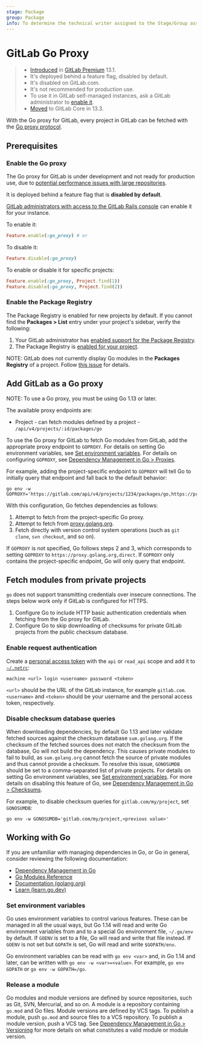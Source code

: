 ```yaml
---
stage: Package
group: Package
info: To determine the technical writer assigned to the Stage/Group associated with this page, see https://about.gitlab.com/handbook/engineering/ux/technical-writing/#designated-technical-writers
---
```


# GitLab Go Proxy

> - [Introduced](https://gitlab.com/gitlab-org/gitlab/-/issues/27376) in [GitLab Premium](https://about.gitlab.com/pricing/) 13.1.
> - It's deployed behind a feature flag, disabled by default.
> - It's disabled on GitLab.com.
> - It's not recommended for production use.
> - To use it in GitLab self-managed instances, ask a GitLab administrator to [enable it](#enable-the-go-proxy).
> - [Moved](https://gitlab.com/gitlab-org/gitlab/-/issues/221259) to GitLab Core in 13.3.

With the Go proxy for GitLab, every project in GitLab can be fetched with the
[Go proxy protocol](https://proxy.golang.org/).

## Prerequisites

### Enable the Go proxy

The Go proxy for GitLab is under development and not ready for production use, due to
[potential performance issues with large repositories](https://gitlab.com/gitlab-org/gitlab/-/issues/218083).

It is deployed behind a feature flag that is **disabled by default**.

[GitLab administrators with access to the GitLab Rails console](../../../administration/feature_flags.md)
can enable it for your instance.

To enable it:

```ruby
Feature.enable(:go_proxy) # or
```

To disable it:

```ruby
Feature.disable(:go_proxy)
```

To enable or disable it for specific projects:

```ruby
Feature.enable(:go_proxy, Project.find(1))
Feature.disable(:go_proxy, Project.find(2))
```

### Enable the Package Registry

The Package Registry is enabled for new projects by default. If you cannot find
the **Packages > List** entry under your project's sidebar, verify
the following:

1. Your GitLab administrator has
   [enabled support for the Package Registry](../../../administration/packages/index.md).
1. The Package Registry is [enabled for your project](../index.md).

NOTE:
GitLab does not currently display Go modules in the **Packages Registry** of a project.
Follow [this issue](https://gitlab.com/gitlab-org/gitlab/-/issues/213770) for details.

## Add GitLab as a Go proxy

NOTE:
To use a Go proxy, you must be using Go 1.13 or later.

The available proxy endpoints are:

- Project - can fetch modules defined by a project - `/api/v4/projects/:id/packages/go`

To use the Go proxy for GitLab to fetch Go modules from GitLab, add the
appropriate proxy endpoint to `GOPROXY`. For details on setting Go environment
variables, see [Set environment variables](#set-environment-variables). For
details on configuring `GOPROXY`, see [Dependency Management in Go >
Proxies](../../../development/go_guide/dependencies.md#proxies).

For example, adding the project-specific endpoint to `GOPROXY` will tell Go
to initially query that endpoint and fall back to the default behavior:

```shell
go env -w GOPROXY='https://gitlab.com/api/v4/projects/1234/packages/go,https://proxy.golang.org,direct'
```

With this configuration, Go fetches dependencies as follows:

1. Attempt to fetch from the project-specific Go proxy.
1. Attempt to fetch from [proxy.golang.org](https://proxy.golang.org).
1. Fetch directly with version control system operations (such as `git clone`,
   `svn checkout`, and so on).

If `GOPROXY` is not specified, Go follows steps 2 and 3, which corresponds to
setting `GOPROXY` to `https://proxy.golang.org,direct`. If `GOPROXY` only
contains the project-specific endpoint, Go will only query that endpoint.

## Fetch modules from private projects

`go` does not support transmitting credentials over insecure connections. The
steps below work only if GitLab is configured for HTTPS.

1. Configure Go to include HTTP basic authentication credentials when fetching
   from the Go proxy for GitLab.
1. Configure Go to skip downloading of checksums for private GitLab projects
   from the public checksum database.

### Enable request authentication

Create a [personal access token](../../profile/personal_access_tokens.md) with
the `api` or `read_api` scope and add it to
[`~/.netrc`](https://ec.haxx.se/usingcurl/usingcurl-netrc):

```netrc
machine <url> login <username> password <token>
```

`<url>` should be the URL of the GitLab instance, for example `gitlab.com`.
`<username>` and `<token>` should be your username and the personal access
token, respectively.

### Disable checksum database queries

When downloading dependencies, by default Go 1.13 and later validate fetched
sources against the checksum database `sum.golang.org`. If the checksum of the
fetched sources does not match the checksum from the database, Go will not build
the dependency. This causes private modules to fail to build, as
`sum.golang.org` cannot fetch the source of private modules and thus cannot
provide a checksum. To resolve this issue, `GONOSUMDB` should be set to a
comma-separated list of private projects. For details on setting Go environment
variables, see [Set environment variables](#set-environment-variables). For more
details on disabling this feature of Go, see [Dependency Management in Go >
Checksums](../../../development/go_guide/dependencies.md#checksums).

For example, to disable checksum queries for `gitlab.com/my/project`, set `GONOSUMDB`:

```shell
go env -w GONOSUMDB='gitlab.com/my/project,<previous value>'
```

## Working with Go

If you are unfamiliar with managing dependencies in Go, or Go in general,
consider reviewing the following documentation:

- [Dependency Management in Go](../../../development/go_guide/dependencies.md)
- [Go Modules Reference](https://golang.org/ref/mod)
- [Documentation (golang.org)](https://golang.org/doc/)
- [Learn (learn.go.dev)](https://learn.go.dev/)

### Set environment variables

Go uses environment variables to control various features. These can be managed
in all the usual ways, but Go 1.14 will read and write Go environment variables
from and to a special Go environment file, `~/.go/env` by default. If `GOENV` is
set to a file, Go will read and write that file instead. If `GOENV` is not set
but `GOPATH` is set, Go will read and write `$GOPATH/env`.

Go environment variables can be read with `go env <var>` and, in Go 1.14 and
later, can be written with `go env -w <var>=<value>`. For example, `go env
GOPATH` or `go env -w GOPATH=/go`.

### Release a module

Go modules and module versions are defined by source repositories, such as Git,
SVN, Mercurial, and so on. A module is a repository containing `go.mod` and Go
files. Module versions are defined by VCS tags. To publish a module, push
`go.mod` and source files to a VCS repository. To publish a module version, push
a VCS tag. See [Dependency Management in Go >
Versioning](../../../development/go_guide/dependencies.md#versioning) for more
details on what constitutes a valid module or module version.
